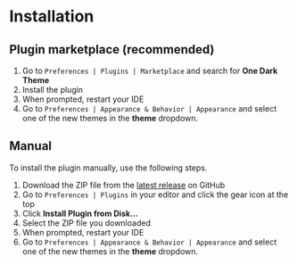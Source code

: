 # Installation

## Plugin marketplace **\(recommended\)**

1. Go to `Preferences | Plugins | Marketplace` and search for **One Dark Theme**
2. Install the plugin
3. When prompted, restart your IDE
4. Go to `Preferences | Appearance & Behavior | Appearance` and select one of the new themes in the **theme** dropdown.

## Manual

To install the plugin manually, use the following steps.

1. Download the ZIP file from the [latest release](https://github.com/one-dark/jetbrains-one-dark-theme/releases/latest) on GitHub
2. Go to `Preferences | Plugins` in your editor and click the gear icon at the top
3. Click **Install Plugin from Disk...**
4. Select the ZIP file you downloaded
5. When prompted, restart your IDE
6. Go to `Preferences | Appearance & Behavior | Appearance` and select one of the new themes in the **theme** dropdown.
